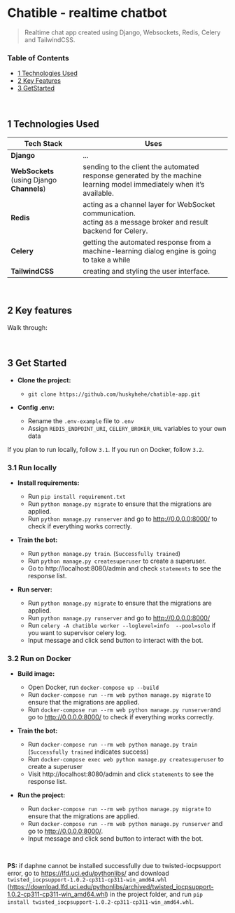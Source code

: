 # Chatible - realtime chatbot

> Realtime chat app created using Django, Websockets, Redis, Celery and TailwindCSS.

### Table of Contents
* [1 Technologies Used](#1-technologies-used)
* [2 Key Features](#2-key-features)
* [3 GetStarted](#3-get-started)

<br>

## 1 Technologies Used

| Tech Stack                                 | Uses                                                                                                                   |
|--------------------------------------------|------------------------------------------------------------------------------------------------------------------------|
| **Django**                                 | ...                                                                                                                    |
| **WebSockets** (using Django **Channels**) | sending to the client the automated response generated by the machine learning model immediately when it’s available.  |
| **Redis**                                  | acting as a channel layer for WebSocket communication. </br> acting as a message broker and result backend for Celery. |
| **Celery**                                 | getting the automated response from a machine-learning dialog engine is going to take a while                          |
| **TailwindCSS**                            | creating and styling the user interface.                                                                               |

<br>

## 2 Key features
Walk through:


<br>

## 3 Get Started
- **Clone the project:** 
  - `git clone https://github.com/huskyhehe/chatible-app.git`

- **Config .env:**
  - Rename the `.env-example` file to `.env`
  - Assign `REDIS_ENDPOINT_URI`, `CELERY_BROKER_URL` variables to your own data
 
If you plan to run locally, follow `3.1`. If you run on Docker, follow `3.2`.

### 3.1 Run locally  
- **Install requirements:**
  - Run `pip install requirement.txt`
  - Run `python manage.py migrate` to ensure that the migrations are applied.
  - Run `python manage.py runserver` and go to http://0.0.0.0:8000/ to check if everything works correctly.

- **Train the bot:**
  - Run `python manage.py train`. (`Successfully trained`)
  - Run `python manage.py createsuperuser` to create a superuser.
  - Go to http://localhost:8080/admin and check `statements` to see the response list.

- **Run server:**
  - Run `python manage.py migrate` to ensure that the migrations are applied.
  - Run `python manage.py runserver` and go to http://0.0.0.0:8000/
  - Run `celery -A chatible worker --loglevel=info  --pool=solo` if you want to supervisor celery log.
  - Input message and click send button to interact with the bot.

### 3.2 Run on Docker
- **Build image:**
  - Open Docker, run `docker-compose up --build`
  - Run `docker-compose run --rm web python manage.py migrate` to ensure that the migrations are applied.
  - Run `docker-compose run --rm web python manage.py runserver`and go to http://0.0.0.0:8000/ to check if everything works correctly.

- **Train the bot:**
  - Run `docker-compose run --rm web python manage.py train` (`Successfully trained` indicates success)
  - Run `docker-compose exec web python manage.py createsuperuser` to create a superuser
  - Visit http://localhost:8080/admin and click `statements` to see the response list.

- **Run the project:**
  - Run `docker-compose run --rm web python manage.py migrate` to ensure that the migrations are applied.
  - Run `docker-compose run --rm web python manage.py runserver` and go to http://0.0.0.0:8000/.
  - Input message and click send button to interact with the bot.

<br>

**PS:**
if daphne cannot be installed successfully due to twisted-iocpsupport error, 
go to https://lfd.uci.edu/pythonlibs/ and download `twisted_iocpsupport-1.0.2-cp311-cp311-win_amd64.whl`
(https://download.lfd.uci.edu/pythonlibs/archived/twisted_iocpsupport-1.0.2-cp311-cp311-win_amd64.whl) in the project folder, 
and run `pip install twisted_iocpsupport-1.0.2-cp311-cp311-win_amd64.whl`.